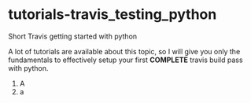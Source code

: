 # tutorials-travis_testing_python
Short Travis getting started with python

A lot of tutorials are available about this topic, so I will give you only the fundamentals to effectively setup your first **COMPLETE** travis build pass with python.

1. A
1. a
